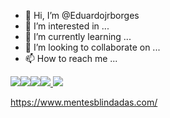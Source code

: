 - 👋 Hi, I’m @Eduardojrborges
- 👀 I’m interested in ...
- 🌱 I’m currently learning ...
- 💞️ I’m looking to collaborate on ...
- 📫 How to reach me ...


<div> 
  
  <a href="https://www.youtube.com/channel/UCbOXnuOvxe4KI6Xo9qssXng" target="_blank"><img src="https://img.shields.io/badge/YouTube-FF0000?style=for-the-badge&logo=youtube&logoColor=white" target="_blank"></a><a href="https://www.instagram.com/eduardojrborges/" target="_blank"><img src="https://img.shields.io/badge/-Instagram-%23E4405F?style=for-the-badge&logo=instagram&logoColor=white" target="_blank"></a><a href = "mailto:eduardo.jr.queiroz@gmail.com"><img src="https://img.shields.io/badge/-Gmail-%23333?style=for-the-badge&logo=gmail&logoColor=white" target="_blank"></a><a href="https://www.linkedin.com/in/eduardojrborges/" target="_blank"><img src="https://img.shields.io/badge/-LinkedIn-%230077B5?style=for-the-badge&logo=linkedin&logoColor=white" target="_blank"></a><a href="https://github.com/Eduardojrborges" target="blank"> <img src="https://img.shields.io/badge/GitHub-100000?style=for-the-badge&logo=github&logoColor=white" target="blank"></a>
  
  </div>





<!---
Eduardojrborges/Eduardojrborges is a ✨ special ✨ repository because its `README.md` (this file) appears on your GitHub profile.
You can click the Preview link to take a look at your changes.
--->
https://www.mentesblindadas.com/
